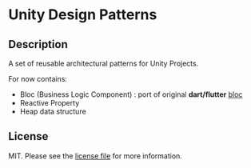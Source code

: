 # Unity Design Patterns

## Description

A set of reusable architectural patterns for Unity Projects.

For now contains:

- Bloc (Business Logic Component) : port of original **dart/flutter** [bloc](https://bloclibrary.dev/)
- Reactive Property 
- Heap data structure

## License

MIT. Please see the [license file](LICENSE) for more information.